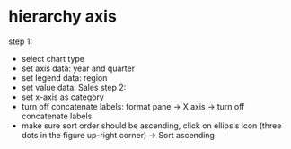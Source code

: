 # hierarchy axis

step 1:
- select chart type
- set axis data: year and quarter
- set legend data: region
- set value data: Sales
step 2:
- set x-axis as category
- turn off concatenate labels: format pane -> X axis -> turn off concatenate labels
- make sure sort order should be ascending, click on ellipsis icon (three dots in the figure up-right corner) -> Sort ascending
